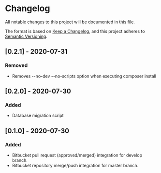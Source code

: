 # Changelog
All notable changes to this project will be documented in this file.

The format is based on [Keep a Changelog](https://keepachangelog.com/en/1.0.0/),
and this project adheres to [Semantic Versioning](https://semver.org/spec/v2.0.0.html).

## [0.2.1] - 2020-07-31
### Removed
- Removes --no-dev --no-scripts option when executing composer install

## [0.2.0] - 2020-07-30
### Added
- Database migration script 

## [0.1.0] - 2020-07-30
### Added
- Bitbucket pull request (approved/merged) integration for develop branch.
- Bitbucket repository merge/push integration for master branch.